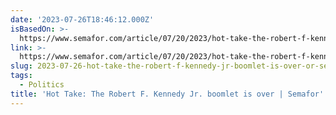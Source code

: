 ```yaml
---
date: '2023-07-26T18:46:12.000Z'
isBasedOn: >-
  https://www.semafor.com/article/07/20/2023/hot-take-the-robert-f-kennedy-jr-boomlet-is-over
link: >-
  https://www.semafor.com/article/07/20/2023/hot-take-the-robert-f-kennedy-jr-boomlet-is-over
slug: 2023-07-26-hot-take-the-robert-f-kennedy-jr-boomlet-is-over-or-semafor
tags:
  - Politics
title: 'Hot Take: The Robert F. Kennedy Jr. boomlet is over | Semafor'
---
```


